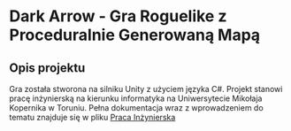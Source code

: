 # Dark Arrow - Gra Roguelike z Proceduralnie Generowaną Mapą

## Opis projektu
Gra została stworona na silniku Unity z użyciem języka C#. Projekt stanowi pracę inżynierską na kierunku informatyka na Uniwersytecie Mikołaja Kopernika w Toruniu. Pełna dokumentacja wraz z wprowadzeniem do tematu znajduje się w pliku [Praca Inżynierska](praca_inżynierska.pdf)
